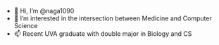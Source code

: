 - 👋 Hi, I’m @naga1090
- 👀 I’m interested in the intersection between Medicine and Computer Science
- 📫 Recent UVA graduate with double major in Biology and CS

<!---
naga1090/naga1090 is a ✨ special ✨ repository because its `README.md` (this file) appears on your GitHub profile.
You can click the Preview link to take a look at your changes.
--->
